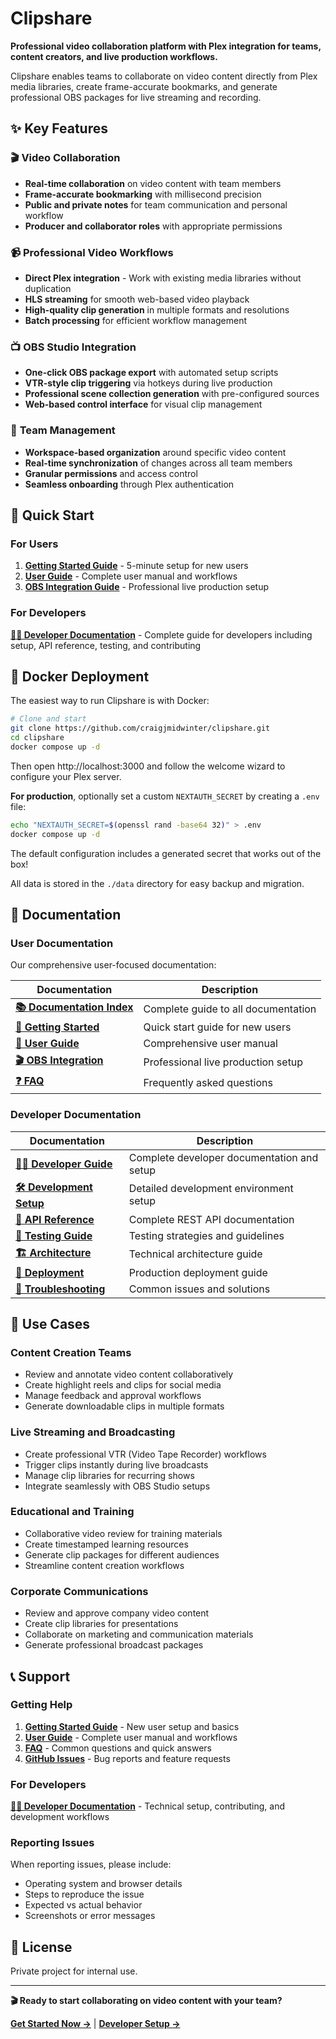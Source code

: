 # Clipshare

**Professional video collaboration platform with Plex integration for teams, content creators, and live production workflows.**

Clipshare enables teams to collaborate on video content directly from Plex media libraries, create frame-accurate bookmarks, and generate professional OBS packages for live streaming and recording.

## ✨ Key Features

### 🎬 **Video Collaboration**
- **Real-time collaboration** on video content with team members
- **Frame-accurate bookmarking** with millisecond precision
- **Public and private notes** for team communication and personal workflow
- **Producer and collaborator roles** with appropriate permissions

### 📹 **Professional Video Workflows**
- **Direct Plex integration** - Work with existing media libraries without duplication
- **HLS streaming** for smooth web-based video playback
- **High-quality clip generation** in multiple formats and resolutions
- **Batch processing** for efficient workflow management

### 📺 **OBS Studio Integration**
- **One-click OBS package export** with automated setup scripts
- **VTR-style clip triggering** via hotkeys during live production
- **Professional scene collection generation** with pre-configured sources
- **Web-based control interface** for visual clip management

### 👥 **Team Management**
- **Workspace-based organization** around specific video content
- **Real-time synchronization** of changes across all team members
- **Granular permissions** and access control
- **Seamless onboarding** through Plex authentication

## 🚀 Quick Start

### For Users
1. **[Getting Started Guide](./docs/GETTING_STARTED.md)** - 5-minute setup for new users
2. **[User Guide](./docs/USER_GUIDE.md)** - Complete user manual and workflows
3. **[OBS Integration Guide](./docs/OBS_INTEGRATION.md)** - Professional live production setup

### For Developers
**[👨‍💻 Developer Documentation](./DEVELOPERS.md)** - Complete guide for developers including setup, API reference, testing, and contributing

## 🐳 Docker Deployment

The easiest way to run Clipshare is with Docker:

```bash
# Clone and start
git clone https://github.com/craigjmidwinter/clipshare.git
cd clipshare
docker compose up -d
```

Then open http://localhost:3000 and follow the welcome wizard to configure your Plex server.

**For production**, optionally set a custom `NEXTAUTH_SECRET` by creating a `.env` file:

```bash
echo "NEXTAUTH_SECRET=$(openssl rand -base64 32)" > .env
docker compose up -d
```

The default configuration includes a generated secret that works out of the box!

All data is stored in the `./data` directory for easy backup and migration.

## 📖 Documentation

### **User Documentation**
Our comprehensive user-focused documentation:

| Documentation | Description |
|---------------|-------------|
| **[📚 Documentation Index](./docs/README.md)** | Complete guide to all documentation |
| **[🚀 Getting Started](./docs/GETTING_STARTED.md)** | Quick start guide for new users |
| **[📖 User Guide](./docs/USER_GUIDE.md)** | Comprehensive user manual |
| **[🎬 OBS Integration](./docs/OBS_INTEGRATION.md)** | Professional live production setup |
| **[❓ FAQ](./docs/FAQ.md)** | Frequently asked questions |

### **Developer Documentation**
| Documentation | Description |
|---------------|-------------|
| **[👨‍💻 Developer Guide](./DEVELOPERS.md)** | Complete developer documentation and setup |
| **[🛠️ Development Setup](./docs/DEVELOPMENT.md)** | Detailed development environment setup |
| **[🔌 API Reference](./docs/API.md)** | Complete REST API documentation |
| **[🧪 Testing Guide](./docs/TESTING.md)** | Testing strategies and guidelines |
| **[🏗️ Architecture](./docs/ARCHITECTURE.md)** | Technical architecture guide |
| **[🚀 Deployment](./docs/DEPLOYMENT.md)** | Production deployment guide |
| **[🔧 Troubleshooting](./docs/TROUBLESHOOTING.md)** | Common issues and solutions |

## 🎯 Use Cases

### **Content Creation Teams**
- Review and annotate video content collaboratively
- Create highlight reels and clips for social media
- Manage feedback and approval workflows
- Generate downloadable clips in multiple formats

### **Live Streaming and Broadcasting**
- Create professional VTR (Video Tape Recorder) workflows
- Trigger clips instantly during live broadcasts
- Manage clip libraries for recurring shows
- Integrate seamlessly with OBS Studio setups

### **Educational and Training**
- Collaborative video review for training materials
- Create timestamped learning resources
- Generate clip packages for different audiences
- Streamline content creation workflows

### **Corporate Communications**
- Review and approve company video content
- Create clip libraries for presentations
- Collaborate on marketing and communication materials
- Generate professional broadcast packages

## 📞 Support

### **Getting Help**
1. **[Getting Started Guide](./docs/GETTING_STARTED.md)** - New user setup and basics
2. **[User Guide](./docs/USER_GUIDE.md)** - Complete user manual and workflows
3. **[FAQ](./docs/FAQ.md)** - Common questions and quick answers
4. **[GitHub Issues](https://github.com/craigjmidwinter/clipshare/issues)** - Bug reports and feature requests

### **For Developers**
**[👨‍💻 Developer Documentation](./DEVELOPERS.md)** - Technical setup, contributing, and development workflows

### **Reporting Issues**
When reporting issues, please include:
- Operating system and browser details
- Steps to reproduce the issue
- Expected vs actual behavior
- Screenshots or error messages

## 📄 License

Private project for internal use.

---

**🎬 Ready to start collaborating on video content with your team?**

**[Get Started Now →](./docs/GETTING_STARTED.md)** | **[Developer Setup →](./DEVELOPERS.md)**